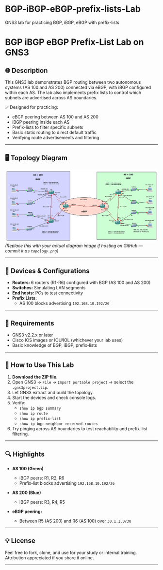 # BGP-iBGP-eBGP-prefix-lists-Lab
GNS3 lab for practicing BGP, iBGP, eBGP with prefix-lists
# BGP iBGP eBGP Prefix-List Lab on GNS3

## 🌐 Description
This GNS3 lab demonstrates BGP routing between two autonomous systems (AS 100 and AS 200) connected via eBGP, with iBGP configured within each AS. The lab also implements prefix lists to control which subnets are advertised across AS boundaries.

✅ Designed for practicing:
- eBGP peering between AS 100 and AS 200
- iBGP peering inside each AS
- Prefix-lists to filter specific subnets
- Basic static routing to direct default traffic
- Verifying route advertisements and filtering

---

## 🖥️ Topology Diagram
![BGP Lab Topology](./topology.png)  
*(Replace this with your actual diagram image if hosting on GitHub — commit it as `topology.png`)*

---

## 🚀 Devices & Configurations
- **Routers:** 6 routers (R1-R6) configured with BGP (AS 100 and AS 200)
- **Switches:** Simulating LAN segments
- **End hosts:** PCs to test connectivity
- **Prefix Lists:**
  - AS 100 blocks advertising `192.168.10.192/26`

---

## 🔧 Requirements
- GNS3 v2.2.x or later
- Cisco IOS images or IOU/IOL (whichever your lab uses)
- Basic knowledge of BGP, iBGP, prefix-lists

---


## 🚀 How to Use This Lab
1. **Download the ZIP file.**
2. Open GNS3 → `File` → `Import portable project` → select the `.gns3project.zip`.
3. Let GNS3 extract and build the topology.
4. Start the devices and check console logs.
5. Verify:
   - `show ip bgp summary`
   - `show ip route`
   - `show ip prefix-list`
   - `show ip bgp neighbor received-routes`
6. Try pinging across AS boundaries to test reachability and prefix-list filtering.

---

## 🔍 Highlights
- **AS 100 (Green)**  
  - iBGP peers: R1, R2, R6
  - Prefix-list blocks advertising `192.168.10.192/26`

- **AS 200 (Blue)**  
  - iBGP peers: R3, R4, R5

- **eBGP peering:**  
  - Between R5 (AS 200) and R6 (AS 100) over `30.1.1.0/30`

---


## 💡 License
Feel free to fork, clone, and use for your study or internal training.  
Attribution appreciated if you share it online.

---
